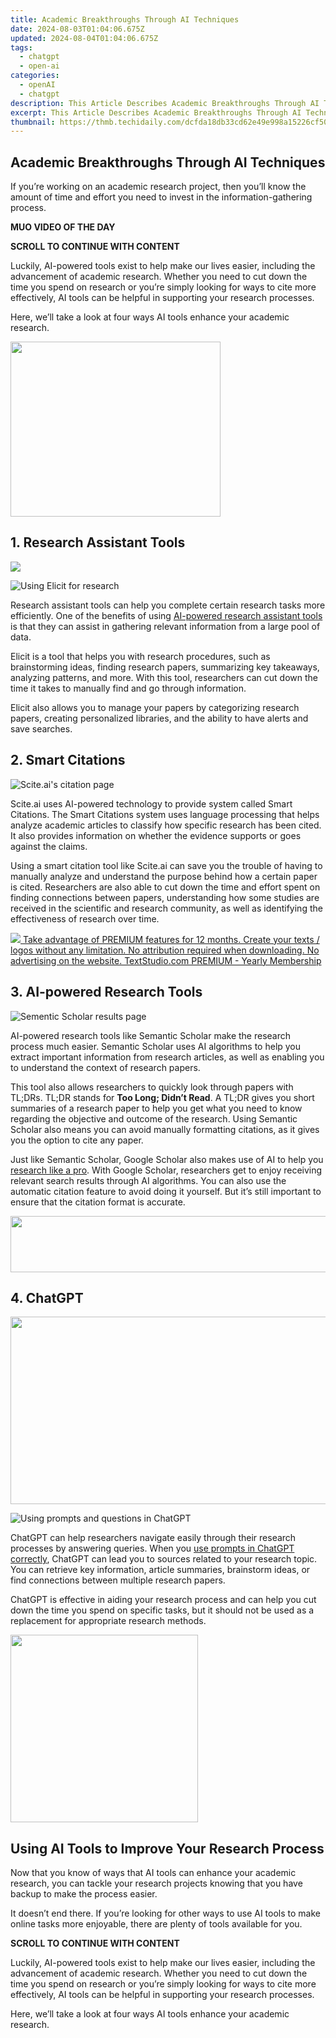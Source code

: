```yaml
---
title: Academic Breakthroughs Through AI Techniques
date: 2024-08-03T01:04:06.675Z
updated: 2024-08-04T01:04:06.675Z
tags:
  - chatgpt
  - open-ai
categories:
  - openAI
  - chatgpt
description: This Article Describes Academic Breakthroughs Through AI Techniques
excerpt: This Article Describes Academic Breakthroughs Through AI Techniques
thumbnail: https://thmb.techidaily.com/dcfda18db33cd62e49e998a15226cf50935f6371594750217f925e9fab66f62b.jpg
---
```


## Academic Breakthroughs Through AI Techniques

 If you’re working on an academic research project, then you’ll know the amount of time and effort you need to invest in the information-gathering process.

**MUO VIDEO OF THE DAY**

**SCROLL TO CONTINUE WITH CONTENT**

 Luckily, AI-powered tools exist to help make our lives easier, including the advancement of academic research. Whether you need to cut down the time you spend on research or you’re simply looking for ways to cite more effectively, AI tools can be helpful in supporting your research processes.

 Here, we’ll take a look at four ways AI tools enhance your academic research.

<!-- affiliate ads begin -->
<a href="https://laganoo.pxf.io/c/5597632/1657397/16446" target="_top" id="1657397"><img src="//a.impactradius-go.com/display-ad/16446-1657397" border="0" alt="" width="336" height="280"/></a><img height="0" width="0" src="https://imp.pxf.io/i/5597632/1657397/16446" style="position:absolute;visibility:hidden;" border="0" />
<!-- affiliate ads end -->
## 1\. Research Assistant Tools

<!-- affiliate ads begin -->
<a href="https://secure.2checkout.com/order/checkout.php?PRODS=2201613&QTY=1&AFFILIATE=108875&CART=1"><img src="https://www.macdvdripperpro.com/images/devices-3.png" border="0"></a>
<!-- affiliate ads end -->
![Using Elicit for research](https://static1.makeuseofimages.com/wordpress/wp-content/uploads/2023/06/elicit-research-tool.jpg)

 Research assistant tools can help you complete certain research tasks more efficiently. One of the benefits of using [AI-powered research assistant tools](https://www.makeuseof.com/the-6-best-ai-tools-for-researchers-and-teachers/) is that they can assist in gathering relevant information from a large pool of data.

 Elicit is a tool that helps you with research procedures, such as brainstorming ideas, finding research papers, summarizing key takeaways, analyzing patterns, and more. With this tool, researchers can cut down the time it takes to manually find and go through information.

 Elicit also allows you to manage your papers by categorizing research papers, creating personalized libraries, and the ability to have alerts and save searches.

## 2\. Smart Citations

![Scite.ai's citation page](https://static1.makeuseofimages.com/wordpress/wp-content/uploads/2023/06/sciteai-cite-page.jpg)

 Scite.ai uses AI-powered technology to provide system called Smart Citations. The Smart Citations system uses language processing that helps analyze academic articles to classify how specific research has been cited. It also provides information on whether the evidence supports or goes against the claims.

 Using a smart citation tool like Scite.ai can save you the trouble of having to manually analyze and understand the purpose behind how a certain paper is cited. Researchers are also able to cut down the time and effort spent on finding connections between papers, understanding how some studies are received in the scientific and research community, as well as identifying the effectiveness of research over time.

<!-- affiliate ads begin -->
<a href="https://secure.textstudio.com/order/checkout.php?PRODS=35633309&QTY=1&AFFILIATE=108875&CART=1"> <img src="https://secure.avangate.com/images/merchant/d6eb8222c9718486bdabce8b897380f7/products/3_premium-icon.png" border="0"> Take advantage of PREMIUM features for 12 months. 
Create your texts / logos without any limitation. 
No attribution required when downloading. 
No advertising on the website. 
 TextStudio.com  PREMIUM - Yearly Membership</a>
<!-- affiliate ads end -->
## 3\. AI-powered Research Tools

![Sementic Scholar results page](https://static1.makeuseofimages.com/wordpress/wp-content/uploads/2023/06/semantic-scholar-screenshot.jpg)

 AI-powered research tools like Semantic Scholar make the research process much easier. Semantic Scholar uses AI algorithms to help you extract important information from research articles, as well as enabling you to understand the context of research papers.

 This tool also allows researchers to quickly look through papers with TL;DRs. TL;DR stands for **Too Long; Didn’t Read**. A TL;DR gives you short summaries of a research paper to help you get what you need to know regarding the objective and outcome of the research. Using Semantic Scholar also means you can avoid manually formatting citations, as it gives you the option to cite any paper.

 Just like Semantic Scholar, Google Scholar also makes use of AI to help you [research like a pro](https://www.makeuseof.com/google-scholar-search-tips/). With Google Scholar, researchers get to enjoy receiving relevant search results through AI algorithms. You can also use the automatic citation feature to avoid doing it yourself. But it’s still important to ensure that the citation format is accurate.

<!-- affiliate ads begin -->
<a href="https://laganoo.pxf.io/c/5597632/1657399/16446" target="_top" id="1657399"><img src="//a.impactradius-go.com/display-ad/16446-1657399" border="0" alt="" width="728" height="90"/></a><img height="0" width="0" src="https://imp.pxf.io/i/5597632/1657399/16446" style="position:absolute;visibility:hidden;" border="0" />
<!-- affiliate ads end -->
## 4\. ChatGPT

<!-- affiliate ads begin -->
<a href="https://aofit.pxf.io/c/5597632/1399701/16396" target="_top" id="1399701"><img src="//a.impactradius-go.com/display-ad/16396-1399701" border="0" alt="" width="960" height="300"/></a><img height="0" width="0" src="https://imp.pxf.io/i/5597632/1399701/16396" style="position:absolute;visibility:hidden;" border="0" />
<!-- affiliate ads end -->
![Using prompts and questions in ChatGPT](https://static1.makeuseofimages.com/wordpress/wp-content/uploads/2023/06/chatgpt-research-prompt.jpg)

 ChatGPT can help researchers navigate easily through their research processes by answering queries. When you [use prompts in ChatGPT correctly](https://www.makeuseof.com/chatgpt-prompt-mistakes-to-avoid/), ChatGPT can lead you to sources related to your research topic. You can retrieve key information, article summaries, brainstorm ideas, or find connections between multiple research papers.

 ChatGPT is effective in aiding your research process and can help you cut down the time you spend on specific tasks, but it should not be used as a replacement for appropriate research methods.

<!-- affiliate ads begin -->
<a href="https://natural-cycles.sjv.io/c/5597632/2072199/17885" target="_top" id="2072199"><img src="//a.impactradius-go.com/display-ad/17885-2072199" border="0" alt="" width="300" height="300"/></a><img height="0" width="0" src="https://imp.pxf.io/i/5597632/2072199/17885" style="position:absolute;visibility:hidden;" border="0" />
<!-- affiliate ads end -->
## Using AI Tools to Improve Your Research Process

 Now that you know of ways that AI tools can enhance your academic research, you can tackle your research projects knowing that you have backup to make the process easier.

 It doesn’t end there. If you’re looking for other ways to use AI tools to make online tasks more enjoyable, there are plenty of tools available for you.

**SCROLL TO CONTINUE WITH CONTENT**

 Luckily, AI-powered tools exist to help make our lives easier, including the advancement of academic research. Whether you need to cut down the time you spend on research or you’re simply looking for ways to cite more effectively, AI tools can be helpful in supporting your research processes.

 Here, we’ll take a look at four ways AI tools enhance your academic research.


<ins class="adsbygoogle"
     style="display:block"
     data-ad-format="autorelaxed"
     data-ad-client="ca-pub-7571918770474297"
     data-ad-slot="1223367746"></ins>



<ins class="adsbygoogle"
     style="display:block"
     data-ad-client="ca-pub-7571918770474297"
     data-ad-slot="8358498916"
     data-ad-format="auto"
     data-full-width-responsive="true"></ins>


